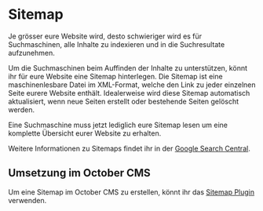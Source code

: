 # Sitemap

Je grösser eure Website wird, desto schwieriger wird es für Suchmaschinen, alle Inhalte zu indexieren und in die Suchresultate aufzunehmen. 

Um die Suchmaschinen beim Auffinden der Inhalte zu unterstützen, könnt ihr für eure Website eine Sitemap hinterlegen. Die Sitemap ist eine maschinenlesbare Datei im XML-Format, welche den Link zu jeder einzelnen Seite eurere Website enthält. Idealerweise wird diese Sitemap automatisch aktualisiert, wenn neue Seiten erstellt oder bestehende Seiten gelöscht werden.

Eine Suchmaschine muss jetzt lediglich eure Sitemap lesen um eine komplette Übersicht eurer Website zu erhalten.

Weitere Informationen zu Sitemaps findet ihr in der [Google Search Central](https://developers.google.com/search/docs/advanced/sitemaps/overview).

## Umsetzung im October CMS

Um eine Sitemap im October CMS zu erstellen, könnt ihr das [Sitemap Plugin](https://octobercms.com/plugin/rainlab-sitemap) verwenden.
